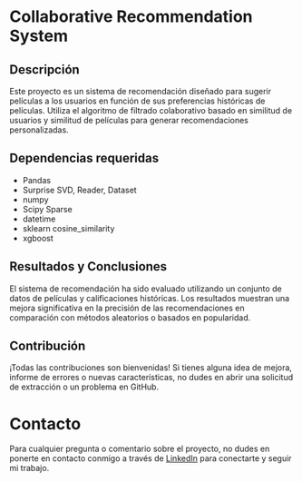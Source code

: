 # Collaborative Recommendation System

## Descripción

Este proyecto es un sistema de recomendación diseñado para sugerir películas a los usuarios en función de sus preferencias históricas de películas. Utiliza el algoritmo de filtrado colaborativo basado en similitud de usuarios y similitud de películas para generar recomendaciones personalizadas.

## Dependencias requeridas

- Pandas
- Surprise SVD, Reader, Dataset
- numpy
- Scipy Sparse
- datetime
- sklearn cosine_similarity
- xgboost

## Resultados y Conclusiones

El sistema de recomendación ha sido evaluado utilizando un conjunto de datos de películas y calificaciones históricas. Los resultados muestran una mejora significativa en la precisión de las recomendaciones en comparación con métodos aleatorios o basados en popularidad.

## Contribución

¡Todas las contribuciones son bienvenidas! Si tienes alguna idea de mejora, informe de errores o nuevas características, no dudes en abrir una solicitud de extracción o un problema en GitHub.

# Contacto

Para cualquier pregunta o comentario sobre el proyecto, no dudes en ponerte en contacto conmigo a través de [LinkedIn]([https://www.linkedin.com/in/tu_perfil_linkedin](https://www.linkedin.com/in/alejandroflorezl/)https://www.linkedin.com/in/alejandroflorezl/) para conectarte y seguir mi trabajo.

